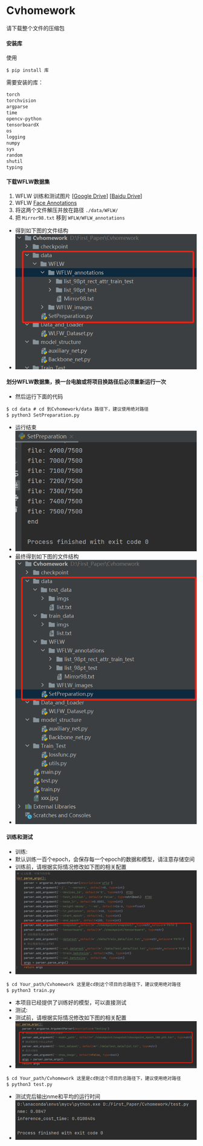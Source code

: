 # Cvhomework
请下载整个文件的压缩包

#### 安装库
使用
~~~shell
$ pip install 库
~~~
需要安装的库：
~~~shell
torch
torchvision
argparse
time
opencv-python
tensorboardX 
os
logging
numpy
sys
random
shutil
typing
~~~

#### 下载WFLW数据集

1. WFLW 训练和测试图片 [[Google Drive](https://drive.google.com/file/d/1hzBd48JIdWTJSsATBEB_eFVvPL1bx6UC/view?usp=sharing)] [[Baidu Drive](https://pan.baidu.com/s/1paoOpusuyafHY154lqXYrA)]
2. WFLW  [Face Annotations](https://wywu.github.io/projects/LAB/support/WFLW_annotations.tar.gz)
3. 将这两个文件解压并放在路径 `./data/WFLW/`
4. 把 `Mirror98.txt` 移到 `WFLW/WFLW_annotations`
- 得到如下图的文件结构
- ![](1.png)

#### 划分WFLW数据集，换一台电脑或将项目换路径后必须重新运行一次
- 然后运行下面的代码
~~~shell
$ cd data # cd 到Cvhomework/data 路径下，建议使用绝对路径
$ python3 SetPreparation.py
~~~
- 运行结束
- ![](1_2.png)
- 最终得到如下图的文件结构
- ![](2.png)
#### 训练和测试

- 训练:
- 默认训练一百个epoch，会保存每一个epoch的数据和模型，请注意存储空间
- 训练前，请根据实际情况修改如下图的相关配置
- ![](3.png)
~~~shell
$ cd Your_path/Cvhomework 这里是cd到这个项目的总路径下，建议使用绝对路径
$ python3 train.py
~~~
- 本项目已经提供了训练好的模型，可以直接测试
- 测试:
- 测试前，请根据实际情况修改如下图的相关配置
- ![](4.png)
~~~shell
$ cd Your_path/Cvhomework 这里是cd到这个项目的总路径下，建议使用绝对路径
$ python3 test.py
~~~

- 测试完后输出nme和平均的运行时间
- ![](5.png)
